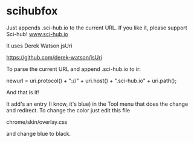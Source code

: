 # scihubfox
Just appends .sci-hub.io to the current URL. If you like it, please support Sci-hub! www.sci-hub.io

It uses Derek Watson jsUri

https://github.com/derek-watson/jsUri

To parse the current URL and append .sci-hub.io to ir:

newurl = uri.protocol() + "://" + uri.host() + ".sci-hub.io" + uri.path();

And that is it!

It add's an entry (I know, it's blue) in the Tool menu that does the change and redirect. To change the color just edit this file

chrome/skin/overlay.css 

and change blue to black.


